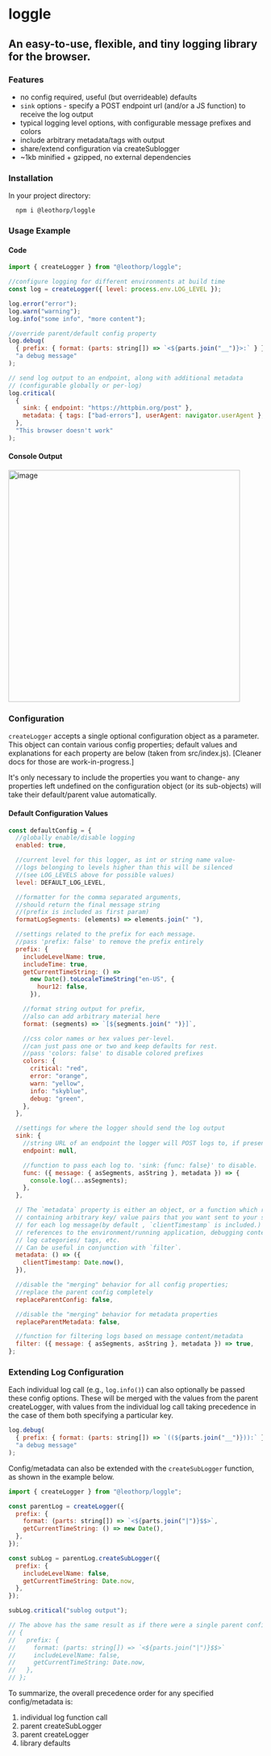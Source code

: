 # loggle

## An easy-to-use, flexible, and tiny logging library for the browser.

### Features

- no config required, useful (but overrideable) defaults
- `sink` options - specify a POST endpoint url (and/or a JS function) to receive the log output
- typical logging level options, with configurable message prefixes and colors
- include arbitrary metadata/tags with output
- share/extend configuration via createSublogger
- ~1kb minified + gzipped, no external dependencies

### Installation

In your project directory:

```
  npm i @leothorp/loggle
```

### Usage Example

#### Code

```js
import { createLogger } from "@leothorp/loggle";

//configure logging for different environments at build time
const log = createLogger({ level: process.env.LOG_LEVEL });

log.error("error");
log.warn("warning");
log.info("some info", "more content");

//override parent/default config property
log.debug(
  { prefix: { format: (parts: string[]) => `<${parts.join("__")}>:` } },
  "a debug message"
);

// send log output to an endpoint, along with additional metadata
// (configurable globally or per-log)
log.critical(
  {
    sink: { endpoint: "https://httpbin.org/post" },
    metadata: { tags: ["bad-errors"], userAgent: navigator.userAgent },
  },
  "This browser doesn't work"
);
```

#### Console Output

<img width="459" alt="image" src="https://user-images.githubusercontent.com/12928449/177245621-df054cbc-4bf1-4d24-89f8-f7c2f14be005.png">

### Configuration

`createLogger` accepts a single optional configuration object as a parameter. This object can contain various config properties; default values and explanations for each property
are below (taken from src/index.js). [Cleaner docs for those are work-in-progress.]

It's only necessary to include the properties you want to change- any properties left undefined on the configuration object (or its sub-objects) will take their default/parent value automatically.

#### Default Configuration Values

```js
const defaultConfig = {
  //globally enable/disable logging
  enabled: true,

  //current level for this logger, as int or string name value-
  //logs belonging to levels higher than this will be silenced
  //(see LOG_LEVELS above for possible values)
  level: DEFAULT_LOG_LEVEL,

  //formatter for the comma separated arguments,
  //should return the final message string
  //(prefix is included as first param)
  formatLogSegments: (elements) => elements.join(" "),

  //settings related to the prefix for each message.
  //pass 'prefix: false' to remove the prefix entirely
  prefix: {
    includeLevelName: true,
    includeTime: true,
    getCurrentTimeString: () =>
      new Date().toLocaleTimeString("en-US", {
        hour12: false,
      }),

    //format string output for prefix,
    //also can add arbitrary material here
    format: (segments) => `[${segments.join(" ")}]`,

    //css color names or hex values per-level.
    //can just pass one or two and keep defaults for rest.
    //pass 'colors: false' to disable colored prefixes
    colors: {
      critical: "red",
      error: "orange",
      warn: "yellow",
      info: "skyblue",
      debug: "green",
    },
  },

  //settings for where the logger should send the log output
  sink: {
    //string URL of an endpoint the logger will POST logs to, if present.
    endpoint: null,

    //function to pass each log to. 'sink: {func: false}' to disable.
    func: ({ message: { asSegments, asString }, metadata }) => {
      console.log(...asSegments);
    },
  },

  // The `metadata` property is either an object, or a function which returns an object,
  // containing arbitrary key/ value pairs that you want sent to your sink endpoint/function
  // for each log message(by default , `clientTimestamp` is included.)
  // references to the environment/running application, debugging context,
  // log categories/ tags, etc.
  // Can be useful in conjunction with `filter`.
  metadata: () => ({
    clientTimestamp: Date.now(),
  }),

  //disable the "merging" behavior for all config properties;
  //replace the parent config completely
  replaceParentConfig: false,

  //disable the "merging" behavior for metadata properties
  replaceParentMetadata: false,

  //function for filtering logs based on message content/metadata
  filter: ({ message: { asSegments, asString }, metadata }) => true,
};
```

### Extending Log Configuration

Each individual log call (e.g., `log.info()`) can also optionally be
passed these config options. These will be merged with the values from the parent createLogger, with values from the individual log call taking precedence in the case of them both specifying a particular key.

```js
log.debug(
  { prefix: { format: (parts: string[]) => `((${parts.join("__")})):` } },
  "a debug message"
);
```

Config/metadata can also be extended with the `createSubLogger` function, as shown in the example below.

```js
import { createLogger } from "@leothorp/loggle";

const parentLog = createLogger({
  prefix: {
    format: (parts: string[]) => `<${parts.join("|")}$$>`,
    getCurrentTimeString: () => new Date(),
  },
});

const subLog = parentLog.createSubLogger({
  prefix: {
    includeLevelName: false,
    getCurrentTimeString: Date.now,
  },
});

subLog.critical("sublog output");

// The above has the same result as if there were a single parent config of
// {
//   prefix: {
//     format: (parts: string[]) => `<${parts.join("|")}$$>`
//     includeLevelName: false,
//     getCurrentTimeString: Date.now,
//   },
// };
```

To summarize, the overall precedence order for any specified config/metadata is:

1. individual log function call
2. parent createSubLogger
3. parent createLogger
4. library defaults
